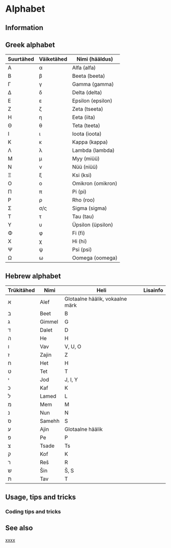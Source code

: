 # Alphabet

## Information

## Greek alphabet

| Suurtähed | Väiketähed | Nimi (hääldus)  |
|-----------|------------|------------------|
| Α         | α          | Alfa (alfa)     |
| Β         | β          | Beeta (beeta)   |
| Γ         | γ          | Gamma (gamma)   |
| Δ         | δ          | Delta (delta)   |
| Ε         | ε          | Epsilon (epsilon) |
| Ζ         | ζ          | Zeta (tseeta)   |
| Η         | η          | Eeta (iita)     |
| Θ         | θ          | Teta (teeta)    |
| Ι         | ι          | Ioota (ioota)   |
| Κ         | κ          | Kappa (kappa)   |
| Λ         | λ          | Lambda (lambda) |
| Μ         | μ          | Myy (miüü)      |
| Ν         | ν          | Nüü (niüü)      |
| Ξ         | ξ          | Ksi (ksi)       |
| Ο         | ο          | Omikron (omikron) |
| Π         | π          | Pi (pi)         |
| Ρ         | ρ          | Rho (roo)       |
| Σ         | σ/ς        | Sigma (sigma)   |
| Τ         | τ          | Tau (tau)       |
| Υ         | υ          | Üpsilon (üpsilon) |
| Φ         | φ          | Fi (fi)         |
| Χ         | χ          | Hi (hi)         |
| Ψ         | ψ          | Psi (psi)       |
| Ω         | ω          | Oomega (oomega) |

## Hebrew alphabet

| Trükitähed | Nimi   | Heli                        | Lisainfo       |
|------------|--------|-----------------------------|----------------|
| א          | Alef   | Glotaalne häälik, vokaalne märk |              |
| ב          | Beet   | B                           |              |
| ג          | Gimmel | G                           |              |
| ד          | Dalet  | D                           |              |
| ה          | He     | H                           |              |
| ו          | Vav    | V, U, O                     |              |
| ז          | Zajin  | Z                           |              |
| ח          | Het    | H                           |              |
| ט          | Tet    | T                           |              |
| י          | Jod    | J, I, Y                     |              |
| כ          | Kaf    | K                           |              |
| ל          | Lamed  | L                           |              |
| מ          | Mem    | M                           |              |
| נ          | Nun    | N                           |              |
| ס          | Samehh | S                           |              |
| ע          | Ajin   | Glotaalne häälik             |              |
| פ          | Pe     | P                           |              |
| צ          | Tsade  | Ts                          |              |
| ק          | Kof    | K                           |              |
| ר          | Reš    | R                           |              |
| ש          | Šin    | Š, S                        |              |
| ת          | Tav    | T                           |              |

## Usage, tips and tricks

### Coding tips and tricks

## See also

[xxxx](http://yyyyy)
